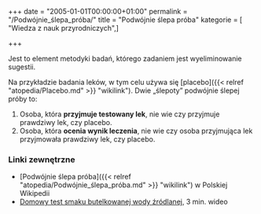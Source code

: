 +++
date = "2005-01-01T00:00:00+01:00"
permalink = "/Podwójnie_ślepa_próba/"
title = "Podwójnie ślepa próba"
kategorie = [ "Wiedza z nauk przyrodniczych",]

+++

Jest to element metodyki badań, którego zadaniem jest wyeliminowanie sugestii.

Na przykładzie badania leków, w tym celu używa się [placebo]({{< relref "atopedia/Placebo.md" >}} "wikilink"). Dwie „ślepoty” podwójnie ślepej próby to:

1.  Osoba, która **przyjmuje testowany lek**, nie wie czy przyjmuje prawdziwy lek, czy placebo.
2.  Osoba, która **ocenia wynik leczenia**, nie wie czy osoba przyjmująca lek przyjmowała prawdziwy lek, czy placebo.

### Linki zewnętrzne

-   [Podwójnie ślepa próba]({{< relref "atopedia/Podwójnie_ślepa_próba.md" >}} "wikilink") w Polskiej Wikipedii
-   [Domowy test smaku butelkowanej wody źródlanej](http://www.youtube.com/watch?v=Y4cHRTjUMGA), 3 min. wideo
